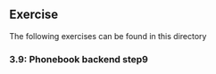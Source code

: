 ## Exercise

The following exercises can be found in this directory

### 3.9: Phonebook backend step9